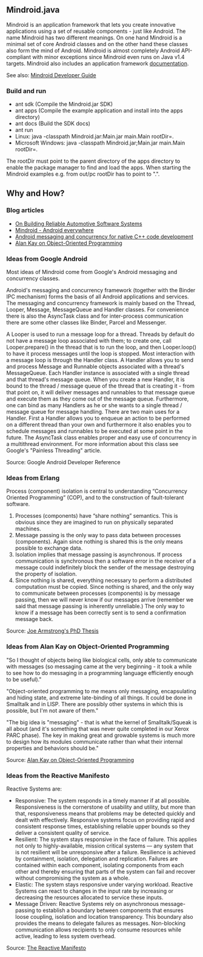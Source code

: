## Mindroid.java ##

Mindroid is an application framework that lets you create innovative applications using a set of reusable components - just like Android. 
The name Mindroid has two different meanings. On one hand Mindroid is a minimal set of core Android classes and on the other hand
these classes also form the mind of Android.
Mindroid is almost completely Android API-compliant with minor exceptions since Mindroid even runs on Java v1.4 targets.
Mindroid also includes an application framework <a href="http://esrlabs.com/Mindroid">documentation</a>.

See also: [Mindroid Developer Guide](http://esrlabs.com/Mindroid)

### Build and run ###
* ant sdk (Compile the Mindroid.jar SDK)
* ant apps (Compile the example application and install into the apps directory)
* ant docs (Build the SDK docs)
* ant run
* Linux: java -classpath Mindroid.jar:Main.jar main.Main rootDir=.
* Microsoft Windows: java -classpath Mindroid.jar;Main.jar main.Main rootDir=.

The rootDir must point to the parent directory of the apps directory to enable the package manager to find and load the apps.
When starting the Mindroid examples e.g. from out/pc rootDir has to point to ".".

## Why and How? ##

### Blog articles ###

- [On Building Reliable Automotive Software Systems](https://himmele.blogspot.de/2017/04/on-building-reliable-automotive.html)
- [Mindroid - Android everywhere](https://himmele.blogspot.de/2013/10/mindroid-android-everywhere.html)
- [Android messaging and concurrency for native C++ code development](https://himmele.blogspot.com/2011/08/android-messaging-and-concurrency-for.html)
- [Alan Kay on Object-Oriented Programming](https://himmele.blogspot.com/2010/11/alan-kay-on-object-oriented-programming.html)

### Ideas from Google Android ###

Most ideas of Mindroid come from Google's Android messaging and concurrency classes.

Android's messaging and concurrency framework (together with the Binder IPC mechanism) forms the basis of all Android applications and services.
The messaging and concurrency framework is mainly based on the Thread, Looper, Message, MessageQueue and Handler classes.
For convenience there is also the AsyncTask class and for inter-process communication there are some other classes like Binder, Parcel and Messenger.

A Looper is used to run a message loop for a thread. Threads by default do not have a message loop associated with them; to create one,
call Looper.prepare() in the thread that is to run the loop, and then Looper.loop() to have it process messages until the loop is stopped.
Most interaction with a message loop is through the Handler class. A Handler allows you to send and process Message and Runnable objects associated with a thread's MessageQueue.
Each Handler instance is associated with a single thread and that thread's message queue. When you create a new Handler,
it is bound to the thread / message queue of the thread that is creating it - from that point on,
it will deliver messages and runnables to that message queue and execute them as they come out of the message queue.
Furthermore, one can bind as many Handlers as he or she wants to a single thread / message queue for message handling.
There are two main uses for a Handler. First a Handler allows you to enqueue an action to be performed on a different thread than your own
and furthermore it also enables you to schedule messages and runnables to be executed at some point in the future.
The AsyncTask class enables proper and easy use of concurrency in a multithread environment.
For more information about this class see Google's "Painless Threading" article.

Source: Google Android Developer Reference

### Ideas from Erlang ###

Process (component) isolation is central to understanding “Concurrency Oriented Programming” (COP),
and to the construction of fault-tolerant software.

1. Processes (components) have “share nothing” semantics.
This is obvious since they are imagined to run on physically separated machines.
2. Message passing is the only way to pass data between processes (components).
Again since nothing is shared this is the only means possible to exchange data.
3. Isolation implies that message passing is asynchronous. If process communication is synchronous
then a software error in the receiver of a message could indefinitely block the sender of the
message destroying the property of isolation.
4. Since nothing is shared, everything necessary to perform a distributed computation must be copied. Since nothing is shared, and
the only way to communicate between processes (components) is by message passing, then we will never know if our messages arrive (remember we
said that message passing is inherently unreliable.) The only way to know if a message has been correctly sent is to send a confirmation
message back.

Source: [Joe Armstrong's PhD Thesis](http://erlang.org/download/armstrong_thesis_2003.pdf)

### Ideas from Alan Kay on Object-Oriented Programming ###

"So I thought of objects being like biological cells, only able to communicate with messages (so messaging came at the very beginning - it took a while to see how to do messaging in a programming language efficiently enough to be useful)."

"Object-oriented programming to me means only messaging, encapsulating and hiding state, and extreme late-binding of all things. It could be done in Smalltalk and in LISP. There are possibly other systems in which this is possible, but I'm not aware of them."

"The big idea is "messaging" - that is what the kernel of Smalltalk/Squeak is all about (and it's something that was never quite completed in our Xerox PARC phase). The key in making great and growable systems is much more to design how its modules communicate rather than what their internal properties and behaviors should be."

Source: [Alan Kay on Object-Oriented Programming](http://himmele.blogspot.com/2010/11/alan-kay-on-object-oriented-programming.html)

### Ideas from the Reactive Manifesto ###

Reactive Systems are:

* Responsive: The system responds in a timely manner if at all possible. Responsiveness is the cornerstone of usability and utility, but more than that, responsiveness means that problems may be detected quickly and dealt with effectively. Responsive systems focus on providing rapid and consistent response times, establishing reliable upper bounds so they deliver a consistent quality of service.
* Resilient: The system stays responsive in the face of failure. This applies not only to highly-available, mission critical systems — any system that is not resilient will be unresponsive after a failure. Resilience is achieved by containment, isolation, delegation and replication. Failures are contained within each component, isolating components from each other and thereby ensuring that parts of the system can fail and recover without compromising the system as a whole. 
* Elastic: The system stays responsive under varying workload. Reactive Systems can react to changes in the input rate by increasing or decreasing the resources allocated to service these inputs.
* Message Driven: Reactive Systems rely on asynchronous message-passing to establish a boundary between components that ensures loose coupling, isolation and location transparency. This boundary also provides the means to delegate failures as messages. Non-blocking communication allows recipients to only consume resources while active, leading to less system overhead.

Source: [The Reactive Manifesto](https://www.reactivemanifesto.org/)
